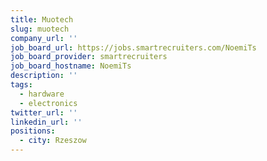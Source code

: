 ```yaml
---
title: Muotech
slug: muotech
company_url: ''
job_board_url: https://jobs.smartrecruiters.com/NoemiTs
job_board_provider: smartrecruiters
job_board_hostname: NoemiTs
description: ''
tags:
  - hardware
  - electronics
twitter_url: ''
linkedin_url: ''
positions:
  - city: Rzeszow
---
```

